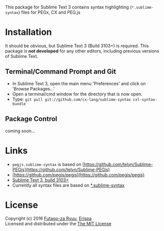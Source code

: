 This package for Sublime Text 3 contains syntax highlighting (`*.sublime-syntax`) files for PEGx, CX and PEG.js

# Installation

It should be obvious, but Sublime Text 3 (Build 3103+) is required. This package is **not developed** for any other editors, including previous versions of Sublime Text.

## Terminal/Command Prompt and Git

  - In Sublime Text 3, open the main menu 'Preferences' and click on 'Browse Packages...'
  - Open a terminal/cmd window for the directory that is now open.
  - Type: `git pull git://github.com/cx-lang/sublime-syntax cxl-syntax-bundle`

## Package Control
  
  coming soon...

# Links
  
  * `pegjs.sublime-syntax` is based on [https://github.com/telyn/Sublime-PEGjs](https://github.com/telyn/Sublime-PEGjs)
  * [https://github.com/pegjs/pegjs](https://github.com/pegjs/pegjs)
  * [Sublime Text 3, build 3103+](https://www.sublimetext.com/)
  * Currently all syntax files are based on [*.sublime-syntax](https://www.sublimetext.com/docs/3/syntax.html)

# License

Copyright (c) 2016 [Futago-za Ryuu](http://github.com/futagoza), [Erispa](https://erispa.io/)<br>
Licensed and distributed under the [The MIT License](http://opensource.org/licenses/MIT)
